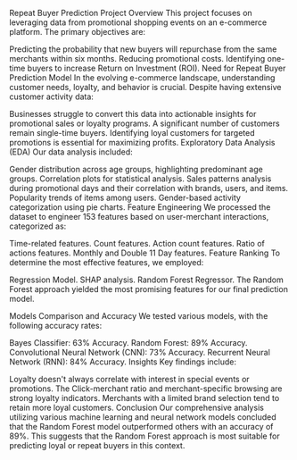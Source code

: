 Repeat Buyer Prediction
Project Overview
This project focuses on leveraging data from promotional shopping events on an e-commerce platform. The primary objectives are:

Predicting the probability that new buyers will repurchase from the same merchants within six months.
Reducing promotional costs.
Identifying one-time buyers to increase Return on Investment (ROI).
Need for Repeat Buyer Prediction Model
In the evolving e-commerce landscape, understanding customer needs, loyalty, and behavior is crucial. Despite having extensive customer activity data:

Businesses struggle to convert this data into actionable insights for promotional sales or loyalty programs.
A significant number of customers remain single-time buyers.
Identifying loyal customers for targeted promotions is essential for maximizing profits.
Exploratory Data Analysis (EDA)
Our data analysis included:

Gender distribution across age groups, highlighting predominant age groups.
Correlation plots for statistical analysis.
Sales patterns analysis during promotional days and their correlation with brands, users, and items.
Popularity trends of items among users.
Gender-based activity categorization using pie charts.
Feature Engineering
We processed the dataset to engineer 153 features based on user-merchant interactions, categorized as:

Time-related features.
Count features.
Action count features.
Ratio of actions features.
Monthly and Double 11 Day features.
Feature Ranking
To determine the most effective features, we employed:

Regression Model.
SHAP analysis.
Random Forest Regressor.
The Random Forest approach yielded the most promising features for our final prediction model.

Models Comparison and Accuracy
We tested various models, with the following accuracy rates:

Bayes Classifier: 63% Accuracy.
Random Forest: 89% Accuracy.
Convolutional Neural Network (CNN): 73% Accuracy.
Recurrent Neural Network (RNN): 84% Accuracy.
Insights
Key findings include:

Loyalty doesn't always correlate with interest in special events or promotions.
The Click-merchant ratio and merchant-specific browsing are strong loyalty indicators.
Merchants with a limited brand selection tend to retain more loyal customers.
Conclusion
Our comprehensive analysis utilizing various machine learning and neural network models concluded that the Random Forest model outperformed others with an accuracy of 89%. This suggests that the Random Forest approach is most suitable for predicting loyal or repeat buyers in this context.
